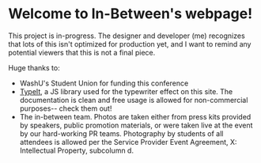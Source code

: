 # Welcome to In-Between's webpage!

This project is in-progress. The designer and developer (me) recognizes that lots of this isn't optimized for production yet, and I want to remind any potential viewers that this is not a final piece.

Huge thanks to:

- WashU's Student Union for funding this conference
- [TypeIt](https://www.typeitjs.com/), a JS library used for the typewriter effect on this site. The documentation is clean and free usage is allowed for non-commercial purposes-- check them out!
- The in-between team. Photos are taken either from press kits provided by speakers, public promotion materials, or were taken live at the event by our hard-working PR teams. Photography by students of all attendees is allowed per the Service Provider Event Agreement, X: Intellectual Property, subcolumn d.
